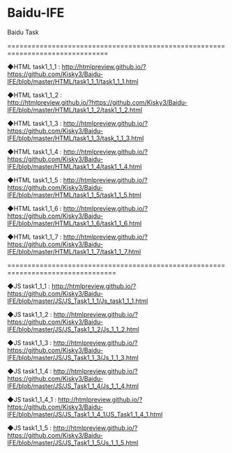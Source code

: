 # Baidu-IFE
Baidu Task

===============================================================================

◆HTML task1_1_1 : 
  http://htmlpreview.github.io/?https://github.com/Kisky3/Baidu-IFE/blob/master/HTML/task1_1_1/task1_1_1.html

◆HTML task1_1_2 :  
  http://htmlpreview.github.io/?https://github.com/Kisky3/Baidu-IFE/blob/master/HTML/task1_1_2/task1_1_2.html
  
◆HTML task1_1_3 :
  http://htmlpreview.github.io/?https://github.com/Kisky3/Baidu-IFE/blob/master/HTML/task1_1_3/task_1_1_3.html
  
◆HTML task1_1_4 :
  http://htmlpreview.github.io/?https://github.com/Kisky3/Baidu-IFE/blob/master/HTML/task1_1_4/task1_1_4.html

◆HTML task1_1_5 :
  http://htmlpreview.github.io/?https://github.com/Kisky3/Baidu-IFE/blob/master/HTML/task1_1_5/task1_1_5.html
  
◆HTML task1_1_6 :
  http://htmlpreview.github.io/?https://github.com/Kisky3/Baidu-IFE/blob/master/HTML/task1_1_6/task1_1_6.html
  
◆HTML task1_1_7 :
  http://htmlpreview.github.io/?https://github.com/Kisky3/Baidu-IFE/blob/master/HTML/task1_1_7/task1_1_7.html


=================================================================================

◆JS task1_1_1 :
  http://htmlpreview.github.io/?https://github.com/Kisky3/Baidu-IFE/blob/master/JS/JS_Task1_1_1/Js_task1_1_1.html
  
◆JS task1_1_2 :
  http://htmlpreview.github.io/?https://github.com/Kisky3/Baidu-IFE/blob/master/JS/JS_Task1_1_2/Js_1_1_2.html
  
◆JS task1_1_3 :
  http://htmlpreview.github.io/?https://github.com/Kisky3/Baidu-IFE/blob/master/JS/JS_Task1_1_3/Js_1_1_3.html
  
◆JS task1_1_4 :
  http://htmlpreview.github.io/?https://github.com/Kisky3/Baidu-IFE/blob/master/JS/JS_Task1_1_4/Js_1_1_4.html
  
◆JS task1_1_4_1 :
  http://htmlpreview.github.io/?https://github.com/Kisky3/Baidu-IFE/blob/master/JS/JS_Task1_1_4_1/JS_Task1_1_4_1.html
  
◆JS task1_1_5 :
   http://htmlpreview.github.io/?https://github.com/Kisky3/Baidu-IFE/blob/master/JS/JS_Task1_1_5/Js_1_1_5.html
  

 
 
